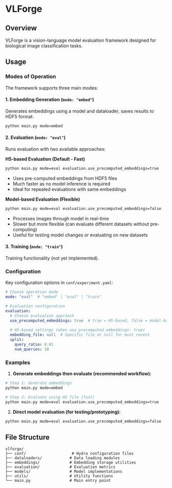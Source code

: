# VLForge

## Overview

VLForge is a vision-language model evaluation framework designed for biological image classification tasks.

## Usage

### Modes of Operation

The framework supports three main modes:

#### 1. Embedding Generation (`mode: "embed"`)
Generates embeddings using a model and dataloader, saves results to HDF5 format:
```bash
python main.py mode=embed
```

#### 2. Evaluation (`mode: "eval"`)
Runs evaluation with two available approaches:

**H5-based Evaluation (Default - Fast)**
```bash
python main.py mode=eval evaluation.use_precomputed_embeddings=true
```
- Uses pre-computed embeddings from HDF5 files
- Much faster as no model inference is required
- Ideal for repeated evaluations with same embeddings

**Model-based Evaluation (Flexible)**
```bash
python main.py mode=eval evaluation.use_precomputed_embeddings=false
```
- Processes images through model in real-time
- Slower but more flexible (can evaluate different datasets without pre-computing)
- Useful for testing model changes or evaluating on new datasets

#### 3. Training (`mode: "train"`)
Training functionality (not yet implemented).

### Configuration

Key configuration options in `conf/experiment.yaml`:

```yaml
# Choose operation mode
mode: "eval"  # "embed" | "eval" | "train"

# Evaluation configuration
evaluation:
  # Choose evaluation approach
  use_precomputed_embeddings: true  # true = H5-based, false = model-based
  
  # H5-based settings (when use_precomputed_embeddings: true)
  embedding_file: null  # Specific file or null for most recent
  split:
    query_ratio: 0.01
    num_queries: 10
```

### Examples

1. **Generate embeddings then evaluate (recommended workflow):**
```bash
# Step 1: Generate embeddings
python main.py mode=embed

# Step 2: Evaluate using H5 file (fast)
python main.py mode=eval evaluation.use_precomputed_embeddings=true
```

2. **Direct model evaluation (for testing/prototyping):**
```bash
python main.py mode=eval evaluation.use_precomputed_embeddings=false
```

## File Structure

```
vlforge/
├── conf/                    # Hydra configuration files
├── dataloaders/            # Data loading modules  
├── embeddings/             # Embedding storage utilities
├── evaluation/             # Evaluation metrics
├── models/                 # Model implementations
├── utils/                  # Utility functions
└── main.py                 # Main entry point
```
